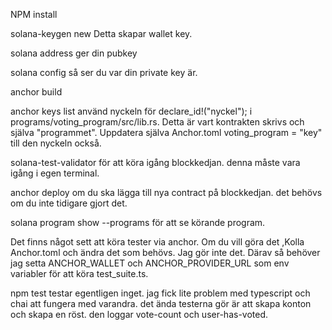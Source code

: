 NPM install

solana-keygen new
Detta skapar wallet key.

solana address
ger din pubkey

solana config 
så ser du var din private key är. 

anchor build

anchor keys list 
använd nyckeln för declare_id!("nyckel"); i programs/voting_program/src/lib.rs. Detta är vart kontrakten skrivs och själva "programmet". Uppdatera själva Anchor.toml voting_program = "key" till den nyckeln också.

solana-test-validator
för att köra igång blockkedjan. denna måste vara igång i egen terminal.

anchor deploy
om du ska lägga till nya contract på blockkedjan. det behövs om du inte tidigare gjort det.

solana program show --programs
för att se körande program.

Det finns något sett att köra tester via anchor. Om du vill göra det ,Kolla Anchor.toml och ändra det som behövs. Jag gör inte det. Därav så behöver jag setta ANCHOR_WALLET och ANCHOR_PROVIDER_URL som env variabler för att köra test_suite.ts.

npm test
testar egentligen inget. jag fick lite problem med typescript och chai att fungera med varandra. det ända testerna gör är att skapa konton och skapa en röst. den loggar vote-count och user-has-voted.
